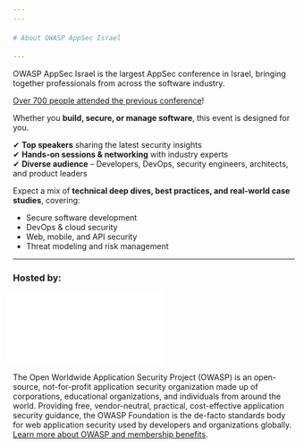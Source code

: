 ```yaml
---
---

# About OWASP AppSec Israel

---
```



OWASP AppSec Israel is the largest AppSec conference in Israel, bringing together professionals from across the software industry. 
 
[Over 700 people attended the previous conference](/2023/)!

Whether you **build, secure, or manage software**, this event is designed for you.

✔ **Top speakers** sharing the latest security insights  
✔ **Hands-on sessions & networking** with industry experts  
✔ **Diverse audience** – Developers, DevOps, security engineers, architects, and product leaders  

Expect a mix of **technical deep dives, best practices, and real-world case studies**, covering:
- Secure software development  
- DevOps & cloud security  
- Web, mobile, and API security  
- Threat modeling and risk management

  
---

### Hosted by:  

<a href="https://owasp.org">
  <img src="/assets/img/owasp_logo_white.png" style="width:20em; margin-left:-0.75em;">
</a>   

The Open Worldwide Application Security Project (OWASP) is an open-source, not-for-profit application security organization made up of corporations, educational organizations, and individuals from around the world. 
Providing free, vendor-neutral, practical, cost-effective application security guidance, the OWASP Foundation is the de-facto standards body for web application security used by developers and organizations globally.   
[Learn more about OWASP and membership benefits](https://owasp.org/membership/).  
